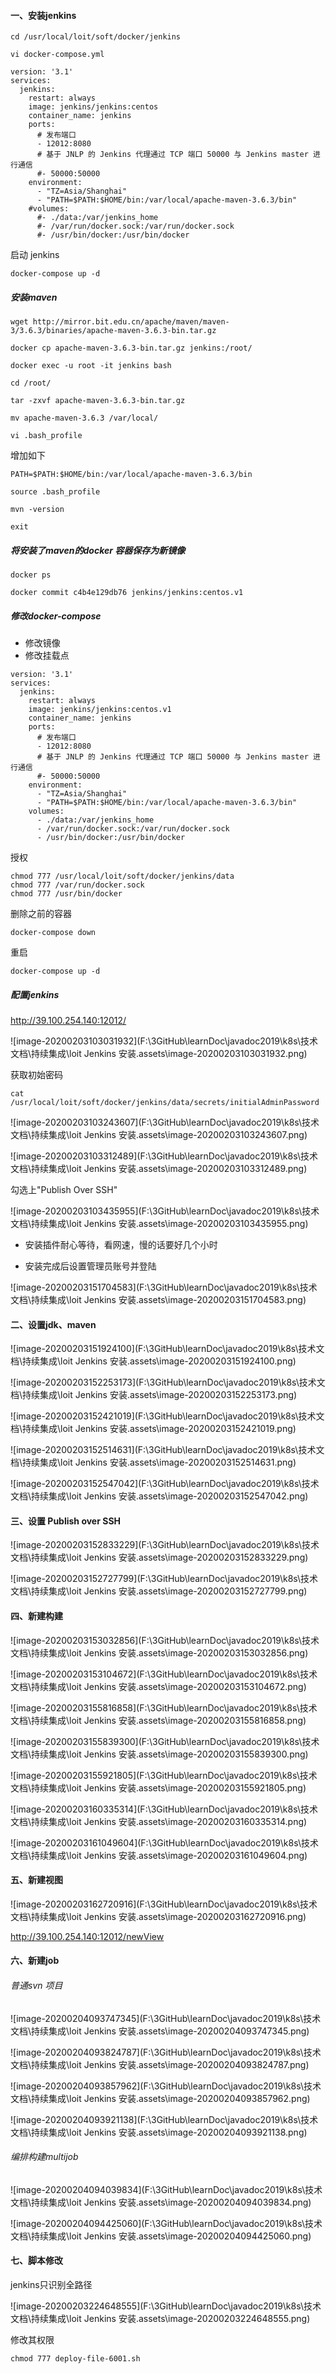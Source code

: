 #### 一、安装jenkins



```
cd /usr/local/loit/soft/docker/jenkins

vi docker-compose.yml
```



```
version: '3.1'
services:
  jenkins:
    restart: always
    image: jenkins/jenkins:centos
    container_name: jenkins
    ports:
      # 发布端口
      - 12012:8080
      # 基于 JNLP 的 Jenkins 代理通过 TCP 端口 50000 与 Jenkins master 进行通信
      #- 50000:50000
    environment:
      - "TZ=Asia/Shanghai"
      - "PATH=$PATH:$HOME/bin:/var/local/apache-maven-3.6.3/bin"
    #volumes:
      #- ./data:/var/jenkins_home
      #- /var/run/docker.sock:/var/run/docker.sock
      #- /usr/bin/docker:/usr/bin/docker

```



启动 jenkins 

```
docker-compose up -d
```



##### 安装maven



```
wget http://mirror.bit.edu.cn/apache/maven/maven-3/3.6.3/binaries/apache-maven-3.6.3-bin.tar.gz

docker cp apache-maven-3.6.3-bin.tar.gz jenkins:/root/

docker exec -u root -it jenkins bash

cd /root/

tar -zxvf apache-maven-3.6.3-bin.tar.gz

mv apache-maven-3.6.3 /var/local/

vi .bash_profile
```



增加如下

```
PATH=$PATH:$HOME/bin:/var/local/apache-maven-3.6.3/bin
```



```
source .bash_profile

mvn -version

exit
```



##### 将安装了maven的docker 容器保存为新镜像



```
docker ps

docker commit c4b4e129db76 jenkins/jenkins:centos.v1
```



##### 修改docker-compose



* 修改镜像
* 修改挂载点

```
version: '3.1'
services:
  jenkins:
    restart: always
    image: jenkins/jenkins:centos.v1
    container_name: jenkins
    ports:
      # 发布端口
      - 12012:8080
      # 基于 JNLP 的 Jenkins 代理通过 TCP 端口 50000 与 Jenkins master 进行通信
      #- 50000:50000
    environment:
      - "TZ=Asia/Shanghai"
      - "PATH=$PATH:$HOME/bin:/var/local/apache-maven-3.6.3/bin"
    volumes:
      - ./data:/var/jenkins_home
      - /var/run/docker.sock:/var/run/docker.sock
      - /usr/bin/docker:/usr/bin/docker
```



授权

```
chmod 777 /usr/local/loit/soft/docker/jenkins/data
chmod 777 /var/run/docker.sock
chmod 777 /usr/bin/docker
```



删除之前的容器

```
docker-compose down
```



重启 

```
docker-compose up -d

```



##### 配置jenkins

http://39.100.254.140:12012/

![image-20200203103031932](F:\3GitHub\learnDoc\javadoc2019\k8s\技术文档\持续集成\loit Jenkins 安装.assets\image-20200203103031932.png)



获取初始密码

```
cat /usr/local/loit/soft/docker/jenkins/data/secrets/initialAdminPassword
```

![image-20200203103243607](F:\3GitHub\learnDoc\javadoc2019\k8s\技术文档\持续集成\loit Jenkins 安装.assets\image-20200203103243607.png)



![image-20200203103312489](F:\3GitHub\learnDoc\javadoc2019\k8s\技术文档\持续集成\loit Jenkins 安装.assets\image-20200203103312489.png)



勾选上"Publish Over SSH"



![image-20200203103435955](F:\3GitHub\learnDoc\javadoc2019\k8s\技术文档\持续集成\loit Jenkins 安装.assets\image-20200203103435955.png)

* 安装插件耐心等待，看网速，慢的话要好几个小时

* 安装完成后设置管理员账号并登陆



![image-20200203151704583](F:\3GitHub\learnDoc\javadoc2019\k8s\技术文档\持续集成\loit Jenkins 安装.assets\image-20200203151704583.png)

#### 二、设置jdk、maven



![image-20200203151924100](F:\3GitHub\learnDoc\javadoc2019\k8s\技术文档\持续集成\loit Jenkins 安装.assets\image-20200203151924100.png)

![image-20200203152253173](F:\3GitHub\learnDoc\javadoc2019\k8s\技术文档\持续集成\loit Jenkins 安装.assets\image-20200203152253173.png)





![image-20200203152421019](F:\3GitHub\learnDoc\javadoc2019\k8s\技术文档\持续集成\loit Jenkins 安装.assets\image-20200203152421019.png)





![image-20200203152514631](F:\3GitHub\learnDoc\javadoc2019\k8s\技术文档\持续集成\loit Jenkins 安装.assets\image-20200203152514631.png)



![image-20200203152547042](F:\3GitHub\learnDoc\javadoc2019\k8s\技术文档\持续集成\loit Jenkins 安装.assets\image-20200203152547042.png)



#### 三、设置 Publish over SSH



![image-20200203152833229](F:\3GitHub\learnDoc\javadoc2019\k8s\技术文档\持续集成\loit Jenkins 安装.assets\image-20200203152833229.png)

![image-20200203152727799](F:\3GitHub\learnDoc\javadoc2019\k8s\技术文档\持续集成\loit Jenkins 安装.assets\image-20200203152727799.png)



#### 四、新建构建

![image-20200203153032856](F:\3GitHub\learnDoc\javadoc2019\k8s\技术文档\持续集成\loit Jenkins 安装.assets\image-20200203153032856.png)



![image-20200203153104672](F:\3GitHub\learnDoc\javadoc2019\k8s\技术文档\持续集成\loit Jenkins 安装.assets\image-20200203153104672.png)







![image-20200203155816858](F:\3GitHub\learnDoc\javadoc2019\k8s\技术文档\持续集成\loit Jenkins 安装.assets\image-20200203155816858.png)



![image-20200203155839300](F:\3GitHub\learnDoc\javadoc2019\k8s\技术文档\持续集成\loit Jenkins 安装.assets\image-20200203155839300.png)





![image-20200203155921805](F:\3GitHub\learnDoc\javadoc2019\k8s\技术文档\持续集成\loit Jenkins 安装.assets\image-20200203155921805.png)



![image-20200203160335314](F:\3GitHub\learnDoc\javadoc2019\k8s\技术文档\持续集成\loit Jenkins 安装.assets\image-20200203160335314.png)



![image-20200203161049604](F:\3GitHub\learnDoc\javadoc2019\k8s\技术文档\持续集成\loit Jenkins 安装.assets\image-20200203161049604.png)

#### 五、新建视图



![image-20200203162720916](F:\3GitHub\learnDoc\javadoc2019\k8s\技术文档\持续集成\loit Jenkins 安装.assets\image-20200203162720916.png)



http://39.100.254.140:12012/newView



#### 六、新建job



###### 普通svn 项目

![image-20200204093747345](F:\3GitHub\learnDoc\javadoc2019\k8s\技术文档\持续集成\loit Jenkins 安装.assets\image-20200204093747345.png)



![image-20200204093824787](F:\3GitHub\learnDoc\javadoc2019\k8s\技术文档\持续集成\loit Jenkins 安装.assets\image-20200204093824787.png)



![image-20200204093857962](F:\3GitHub\learnDoc\javadoc2019\k8s\技术文档\持续集成\loit Jenkins 安装.assets\image-20200204093857962.png)



![image-20200204093921138](F:\3GitHub\learnDoc\javadoc2019\k8s\技术文档\持续集成\loit Jenkins 安装.assets\image-20200204093921138.png)



###### 编排构建multijob

![image-20200204094039834](F:\3GitHub\learnDoc\javadoc2019\k8s\技术文档\持续集成\loit Jenkins 安装.assets\image-20200204094039834.png)



![image-20200204094425060](F:\3GitHub\learnDoc\javadoc2019\k8s\技术文档\持续集成\loit Jenkins 安装.assets\image-20200204094425060.png)





#### 七、脚本修改



jenkins只识别全路径

![image-20200203224648555](F:\3GitHub\learnDoc\javadoc2019\k8s\技术文档\持续集成\loit Jenkins 安装.assets\image-20200203224648555.png)



修改其权限

```
chmod 777 deploy-file-6001.sh
```

